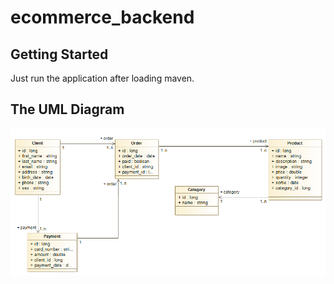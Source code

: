 # ecommerce_backend
## Getting Started
Just run the application after loading maven.

## The UML Diagram 
![uml diagram](./doc/uml.png)

